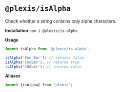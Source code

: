 # `@plexis/isAlpha`

Check whether a string contains only alpha characters.

**Installation**
`npm i @plexis/is-alpha`

**Usage**

```javascript
import isAlpha from '@plexis/is-alpha';

isAlpha('Foo Bar'); // returns false
isAlpha('FooBar'); // returns true
isAlpha('f00b4r'); // returns false
```

**Aliases**

```javascript
import {isAlpha} from 'plexis';
```
